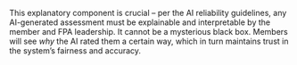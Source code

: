 This explanatory component is crucial – per the AI reliability guidelines, any AI-generated assessment must be explainable and interpretable by the member and FPA leadership. It cannot be a mysterious black box. Members will see _why_ the AI rated them a certain way, which in turn maintains trust in the system’s fairness and accuracy.